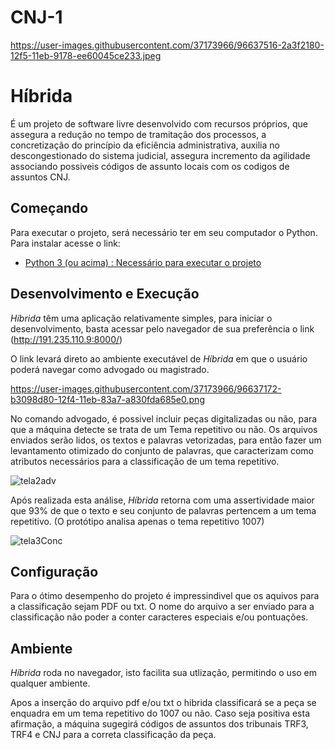 # CNJ-1

https://user-images.githubusercontent.com/37173966/96637516-2a3f2180-12f5-11eb-9178-ee60045ce233.jpeg

# Híbrida

É um projeto de software livre desenvolvido com recursos próprios, que assegura a redução no tempo de tramitação dos processos, a concretização do princípio da eficiência administrativa, auxilia no descongestionado do sistema judicial, assegura incremento da agilidade associando possiveis códigos de assunto locais com os codigos de assuntos CNJ. 

## Começando

Para executar o projeto, será necessário ter em seu computador o Python. Para instalar acesse o link:

- [Python 3 (ou acima) : Necessário para executar o projeto](https://www.python.org/downloads)

## Desenvolvimento e Execução

*Híbrida* têm uma aplicação relativamente simples, para iniciar o desenvolvimento, basta acessar pelo navegador de sua preferência o link (http://191.235.110.9:8000/)  

O link levará direto ao ambiente executável de *Híbrida* em que o usuário poderá navegar como advogado ou magistrado. 

https://user-images.githubusercontent.com/37173966/96637172-b3098d80-12f4-11eb-83a7-a830fda685e0.png


No comando advogado, é possivel incluir peças digitalizadas ou não, para que a máquina detecte se trata de um Tema repetitivo ou não. Os arquivos enviados serão lidos, os textos e palavras vetorizadas, para então fazer um levantamento otimizado do conjunto de palavras, que caracterizam como atributos necessários para a classificação de um tema repetitivo.

![tela2adv](https://user-images.githubusercontent.com/37173966/96637481-1c899c00-12f5-11eb-9ad3-a287a8b5bd69.png)

Após realizada esta análise, *Híbrida* retorna com uma assertividade maior que 93% de que o texto e seu conjunto de palavras pertencem a um tema repetitivo. (O protótipo analisa apenas o tema repetitivo 1007)

![tela3Conc](https://user-images.githubusercontent.com/37173966/96638347-55764080-12f6-11eb-9efc-233c11ccece7.png)


## Configuração

Para o ótimo desempenho do projeto é impressindivel que os aquivos para a classificação sejam PDF ou txt. O nome do arquivo a ser enviado para a classificação não poder
a conter caracteres especiais e/ou pontuações. 

## Ambiente

*Híbrida* roda no navegador, isto facilita sua utlização, permitindo o uso em qualquer ambiente.

Apos a inserção do arquivo pdf e/ou txt o hibrida classificará se a peça se enquadra em um tema repetitivo do 1007 ou não. Caso seja positiva esta afirmação, a máquina sugegirá códigos de assuntos dos tribunais TRF3, TRF4 e CNJ para a correta classificação da peça.
